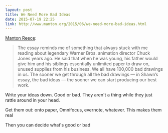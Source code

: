 ```yaml
---
layout: post
title: We Need More Bad Ideas
date: 2015-07-19 22:25
link: http://www.manton.org/2015/06/we-need-more-bad-ideas.html
---
```


[Manton Reece](http://www.manton.org/2015/06/we-need-more-bad-ideas.html):

> The essay reminds me of something that always stuck with me reading about legendary Warner Bros. animation director Chuck Jones years ago. He said that when he was young, his father would give him and his siblings essentially unlimited paper to draw on, unused supplies from his business. We all have 100,000 bad drawings in us. The sooner we get through all the bad drawings — in Shawn’s essay, the bad ideas — the sooner we can start producing our best work.

Write your ideas down. Good or bad. They aren't a thing while they just rattle around in your head. 

Get them out: onto paper, Omnifocus, evernote, whatever. This makes them real

Then you can decide what's good or bad

